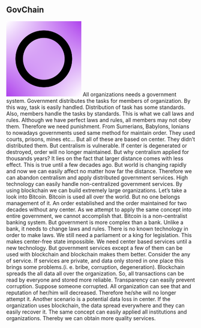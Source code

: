 <h2> GovChain</h2>
<img src="https://github.com/InnoMng/InnoSys/raw/main/logo.png" height="200" width="200">
	All organizations needs a government system. Government distributes the tasks for members of organization. By this way, task is easily handled. Distribution of task has some standards. Also, members handle the tasks by standards. This is what we call laws and rules. Although we have perfect laws and rules, all members may not obey them. Therefore we need punishment. From Sumerians, Babylons, Ionians to nowadays governments used same method for maintain order. They used courts, prisons, mines etc… But all of these are based on center. They didn’t distributed them. But centralism is vulnerable. If center is degenerated or destroyed, order will no longer maintained. But why centralism applied for thousands years? It lies on the fact that larger distance comes with less effect. This is true until a few decades ago. But world is changing rapidly and now we can easily affect no matter how far the distance. Therefore we can abandon centralism and apply distributed government services. High technology can easily handle non-centralized government services. By using blockchain we can build extremely large organizations. Let’s take a look into Bitcoin. Bitcoin is used all over the world. But no one belongs management of it. An order established and the order maintained for two decades without any center. As we attempt to apply the same concept into entire government, we cannot accomplish that. Bitcoin is a non-centralist banking system. But government is more complex than a bank. Unlike a bank, it needs to change laws and rules. There is no known technology in order to make laws. We still need a parliament or a king for legislation. This makes center-free state impossible. We need center based services until a new technology. But government services except a few of them can be used with blockchain and blockchain makes them better. Consider the any of service. If services are private, and data only stored in one place this brings some problems.(i. e. bribe, corruption, degeneration).  Blockchain spreads the all data all over the organization. So, all transactions can be read by everyone and stored more reliable. Transparency can easily prevent corruption. Suppose someone corrupted. All organization can see that and reputation of her/him will decreased. Therefore he/she will no longer attempt it. Another scenario is a potential data loss in center. If the organization uses blockchain, the data spread everywhere and they can easily recover it. The same concept can easily applied all institutions and organizations. Thereby we can obtain more quality services. 
